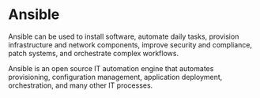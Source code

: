 # Ansible
Ansible can be used to install software, automate daily tasks, provision infrastructure and network components, improve security and compliance, patch systems, and orchestrate complex workflows.

Ansible is an open source IT automation engine that automates provisioning, configuration management, application deployment, orchestration, and many other IT processes.
